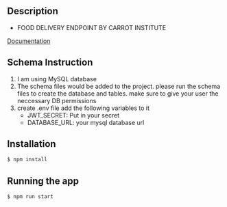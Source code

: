 ## Description

- FOOD DELIVERY ENDPOINT BY CARROT INSTITUTE

[Documentation](https://documenter.getpostman.com/view/4834110/2s93z9aMWA)

## Schema Instruction

1. I am using MySQL database
2. The schema files would be added to the project. please run the schema files to create the database and tables. make sure to give your user the neccessary DB permissions
3. create .env file add the following variables to it
   - JWT_SECRET: Put in your secret
   - DATABASE_URL: your mysql database url

## Installation

```bash
$ npm install
```

## Running the app

```bash
$ npm run start
```
